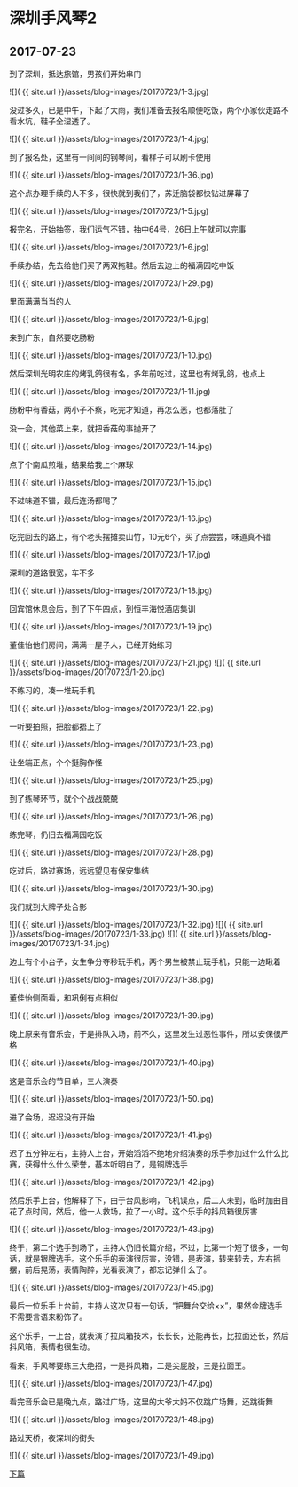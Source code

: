 深圳手风琴2
====================

2017-07-23
------------------------

到了深圳，抵达旅馆，男孩们开始串门

![]( {{ site.url }}/assets/blog-images/20170723/1-3.jpg)

没过多久，已是中午，下起了大雨，我们准备去报名顺便吃饭，两个小家伙走路不看水坑，鞋子全湿透了。

![]( {{ site.url }}/assets/blog-images/20170723/1-4.jpg)

到了报名处，这里有一间间的钢琴间，看样子可以刷卡使用

![]( {{ site.url }}/assets/blog-images/20170723/1-36.jpg)

这个点办理手续的人不多，很快就到我们了，苏迁脑袋都快钻进屏幕了

![]( {{ site.url }}/assets/blog-images/20170723/1-5.jpg)

报完名，开始抽签，我们运气不错，抽中64号，26日上午就可以完事

![]( {{ site.url }}/assets/blog-images/20170723/1-6.jpg)

手续办结，先去给他们买了两双拖鞋。然后去边上的福满园吃中饭

![]( {{ site.url }}/assets/blog-images/20170723/1-29.jpg)

里面满满当当的人

![]( {{ site.url }}/assets/blog-images/20170723/1-9.jpg)

来到广东，自然要吃肠粉

![]( {{ site.url }}/assets/blog-images/20170723/1-10.jpg)

然后深圳光明农庄的烤乳鸽很有名，多年前吃过，这里也有烤乳鸽，也点上

![]( {{ site.url }}/assets/blog-images/20170723/1-11.jpg)

肠粉中有香菇，两小子不察，吃完才知道，再怎么恶，也都落肚了

没一会，其他菜上来，就把香菇的事抛开了

![]( {{ site.url }}/assets/blog-images/20170723/1-14.jpg)

点了个南瓜煎堆，结果给我上个麻球

![]( {{ site.url }}/assets/blog-images/20170723/1-15.jpg)

不过味道不错，最后连汤都喝了

![]( {{ site.url }}/assets/blog-images/20170723/1-16.jpg)

吃完回去的路上，有个老头摆摊卖山竹，10元6个，买了点尝尝，味道真不错

![]( {{ site.url }}/assets/blog-images/20170723/1-17.jpg)

深圳的道路很宽，车不多

![]( {{ site.url }}/assets/blog-images/20170723/1-18.jpg)

回宾馆休息会后，到了下午四点，到恒丰海悦酒店集训

![]( {{ site.url }}/assets/blog-images/20170723/1-19.jpg)

董佳怡他们房间，满满一屋子人，已经开始练习

![]( {{ site.url }}/assets/blog-images/20170723/1-21.jpg)
![]( {{ site.url }}/assets/blog-images/20170723/1-20.jpg)

不练习的，凑一堆玩手机

![]( {{ site.url }}/assets/blog-images/20170723/1-22.jpg)

一听要拍照，把脸都捂上了

![]( {{ site.url }}/assets/blog-images/20170723/1-23.jpg)

让坐端正点，个个挺胸作怪

![]( {{ site.url }}/assets/blog-images/20170723/1-25.jpg)

到了练琴环节，就个个战战兢兢

![]( {{ site.url }}/assets/blog-images/20170723/1-26.jpg)

练完琴，仍旧去福满园吃饭

![]( {{ site.url }}/assets/blog-images/20170723/1-28.jpg)

吃过后，路过赛场，远远望见有保安集结

![]( {{ site.url }}/assets/blog-images/20170723/1-30.jpg)

我们就到大牌子处合影

![]( {{ site.url }}/assets/blog-images/20170723/1-32.jpg)
![]( {{ site.url }}/assets/blog-images/20170723/1-33.jpg)
![]( {{ site.url }}/assets/blog-images/20170723/1-34.jpg)

边上有个小台子，女生争分夺秒玩手机，两个男生被禁止玩手机，只能一边瞅着

![]( {{ site.url }}/assets/blog-images/20170723/1-38.jpg)

董佳怡侧面看，和巩俐有点相似

![]( {{ site.url }}/assets/blog-images/20170723/1-39.jpg)

晚上原来有音乐会，于是排队入场，前不久，这里发生过恶性事件，所以安保很严格

![]( {{ site.url }}/assets/blog-images/20170723/1-40.jpg)

这是音乐会的节目单，三人演奏

![]( {{ site.url }}/assets/blog-images/20170723/1-50.jpg)

进了会场，迟迟没有开始

![]( {{ site.url }}/assets/blog-images/20170723/1-41.jpg)

迟了五分钟左右，主持人上台，开始滔滔不绝地介绍演奏的乐手参加过什么什么比赛，获得什么什么荣誉，基本听明白了，是铜牌选手

![]( {{ site.url }}/assets/blog-images/20170723/1-42.jpg)

然后乐手上台，他解释了下，由于台风影响，飞机误点，后二人未到，临时加曲目花了点时间，然后，他一人救场，拉了一小时。这个乐手的抖风箱很厉害

![]( {{ site.url }}/assets/blog-images/20170723/1-43.jpg)

终于，第二个选手到场了，主持人仍旧长篇介绍，不过，比第一个短了很多，一句话，就是银牌选手。这个乐手的表演很厉害，没错，是表演，转来转去，左右摇摆，前后晃荡，表情陶醉，光看表演了，都忘记弹什么了。

![]( {{ site.url }}/assets/blog-images/20170723/1-45.jpg)

最后一位乐手上台前，主持人这次只有一句话，“把舞台交给××”，果然金牌选手不需要言语来粉饰了。

这个乐手，一上台，就表演了拉风箱技术，长长长，还能再长，比拉面还长，然后抖风箱，表情也很生动。

看来，手风琴要练三大绝招，一是抖风箱，二是尖屁股，三是拉面王。

![]( {{ site.url }}/assets/blog-images/20170723/1-47.jpg)

看完音乐会已是晚九点，路过广场，这里的大爷大妈不仅跳广场舞，还跳街舞

![]( {{ site.url }}/assets/blog-images/20170723/1-48.jpg)

路过天桥，夜深圳的街头

![]( {{ site.url }}/assets/blog-images/20170723/1-49.jpg)

[下篇](/2017/07/24/深圳手风琴3.html)